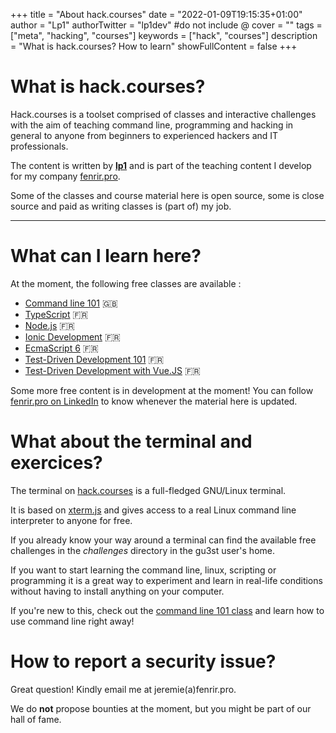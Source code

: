 +++
title = "About hack.courses"
date = "2022-01-09T19:15:35+01:00"
author = "Lp1"
authorTwitter = "lp1dev" #do not include @
cover = ""
tags = ["meta", "hacking", "courses"]
keywords = ["hack", "courses"]
description = "What is hack.courses? How to learn"
showFullContent = false
+++

# What is hack.courses?

Hack.courses is a toolset comprised of classes and interactive challenges with the aim of teaching command line, programming and hacking in general to anyone from beginners to experienced hackers and IT professionals.

The content is written by [**lp1**](https://lp1.eu) and is part of the teaching content I develop for my company [fenrir.pro](https://fenrir.pro).

Some of the classes and course material here is open source, some is close source and paid as writing classes is (part of) my job.

---

# What can I learn here?

At the moment, the following free classes are available :

- [Command line 101](command_line_101.md) 🇬🇧
- [TypeScript](typescript) 🇫🇷
- [Node.js](nodejs) 🇫🇷
- [Ionic Development](ionic) 🇫🇷 
- [EcmaScript 6](es6) 🇫🇷
- [Test-Driven Development 101](tdd) 🇫🇷
- [Test-Driven Development with Vue.JS](vue_js_tdd) 🇫🇷

Some more free content is in development at the moment! You can follow [fenrir.pro on LinkedIn](https://www.linkedin.com/company/fenrir-sec) to know whenever the material here is updated.

# What about the terminal and exercices?

The terminal on [hack.courses](hack.courses) is a full-fledged GNU/Linux terminal. 

It is based on [xterm.js](https://xtermjs.org/) and gives access to a real Linux command line interpreter to anyone for free.

If you already know your way around a terminal can find the available free challenges in the *challenges* directory in the gu3st user's home.

If you want to start learning the command line, linux, scripting or programming it is a great way to experiment and learn in real-life conditions without having to install anything on your computer.

If you're new to this, check out the [command line 101 class](./command_line_101) and learn how to use command line right away!

# How to report a security issue?

Great question! Kindly email me at jeremie(a)fenrir.pro.

We do **not** propose bounties at the moment, but you might be part of our hall of fame.